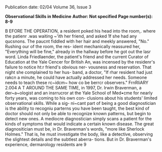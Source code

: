 Publication date: 02/04
Volume 36, Issue 3

**Observational Skills in Medicine**
**Author: Not specified**
**Page number(s): 8-9**

B
EFORE THE OPERATION, a resident poked his head into the
room,. where the patienr .was waiting \~'ith her friend, and
asked 1f she had any qucsnons. The paucnt fiddled with her
hair and meekly answered, "No." Rushing our of the room, the res-
ident mechanically reassured her, "Everything will be fine," already
in the hallway before he got out the lasr word.
Linda Friedlaender, the patient's friend and the current
Curator of Education at the Yale Cencer for British An, was
incensed by the residenr's failure to notice ht:r friend's obvious ner-
vousness and reservation. That night she complained to her hus-
band, a doctor, "If rhar resident had just rakcn a minute, he could
have actually addressed her needs. Someone needs to teach these
rc~idcm~ how co be berrcr observers."
FrnRliARY 2.004
A
T AROUND THE SAME TIME, in 1997, Dr. Irwin Braverman, a
der~a~ologist and an insrrucror at the Yale School of
Med•cme for nearly forty years, was coming to his own con-
clusions about his students' limited observational skills. While a sig-
ni~cant part of being a good diagnostician is the ability to recogniu
parterns you have been taught, the best kind of doctor should not
only be able to recognize known patterns, but begin to detect new
ones. A mediocre diagnostician simply scans a patient for the kinds
of symptoms that would indicate a certain known disease. The great
diagnositician must be, in Dr. Braverman's words, "more like
Sherlock Holmes." That is, he must investigate the body, like a
detective, observing the slightest details and the subtlest aberra-
tions. But in Dr. Braverman's experience, dermarology residents are
9